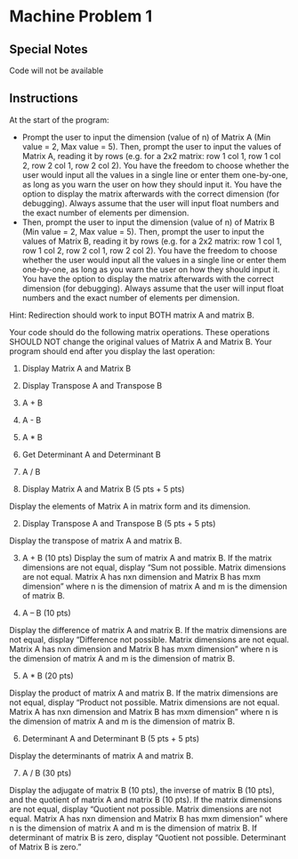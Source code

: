 # Machine Problem 1

## Special Notes

Code will not be available 

## Instructions

At the start of the program:

+ Prompt the user to input the dimension (value of n) of Matrix A (Min value = 2, Max value = 5). Then, prompt the user to input the values of Matrix A, reading it by rows (e.g. for a 2x2 matrix: row 1 col 1, row 1 col 2, row 2 col 1, row 2 col 2). You have the freedom to choose whether the user would input all the values in a single line or enter them one-by-one, as long as you warn the user on how they should input it. You have the option to display the matrix afterwards with the correct dimension (for debugging). Always assume that the user will input float numbers and the exact number of elements per dimension.
+ Then, prompt the user to input the dimension (value of n) of Matrix B (Min value = 2, Max value = 5). Then, prompt the user to input the values of Matrix B, reading it by rows (e.g. for a 2x2 matrix: row 1 col 1, row 1 col 2, row 2 col 1, row 2 col 2). You have the freedom to choose whether the user would input all the values in a single line or enter them one-by-one, as long as you warn the user on how they should input it. You have the option to display the matrix afterwards with the correct dimension (for debugging). Always assume that the user will input float numbers and the exact number of elements per dimension.

Hint: Redirection should work to input BOTH matrix A and matrix B.

Your code should do the following matrix operations. These operations SHOULD NOT change the original values of Matrix A and Matrix B. Your program should end after you display the last operation:

1. Display Matrix A and Matrix B
2. Display Transpose A and Transpose B
3. A + B
4. A - B
5. A * B
6. Get Determinant A and Determinant B
7. A / B

1. Display Matrix A and Matrix B (5 pts + 5 pts)

Display the elements of Matrix A in matrix form and its dimension.

2. Display Transpose A and Transpose B (5 pts + 5 pts)

Display the transpose of matrix A and matrix B.

3. A + B (10 pts)
Display the sum of matrix A and matrix B. If the matrix dimensions are not equal, display “Sum not possible. Matrix dimensions are not equal. Matrix A has nxn dimension and Matrix B has mxm dimension” where n is the dimension of matrix A and m is the dimension of matrix B.

4. A – B (10 pts)

Display the difference of matrix A and matrix B. If the matrix dimensions are not equal, display “Difference not possible. Matrix dimensions are not equal. Matrix A has nxn dimension and Matrix B has mxm dimension” where n is the dimension of matrix A and m is the dimension of matrix B.

5. A * B (20 pts)

Display the product of matrix A and matrix B. If the matrix dimensions are not equal, display “Product not possible. Matrix dimensions are not equal. Matrix A has nxn dimension and Matrix B has mxm dimension” where n is the dimension of matrix A and m is the dimension of matrix B.

6. Determinant A and Determinant B (5 pts + 5 pts)

Display the determinants of matrix A and matrix B.

7. A / B (30 pts)

Display the adjugate of matrix B (10 pts), the inverse of matrix B (10 pts), and the quotient of matrix A and matrix B (10 pts). If the matrix dimensions are not equal, display “Quotient not possible. Matrix dimensions are not equal. Matrix A has nxn dimension and Matrix B has mxm dimension” where n is the dimension of matrix A and m is the dimension of matrix B. If determinant of matrix B is zero, display “Quotient not possible. Determinant of Matrix B is zero.”
